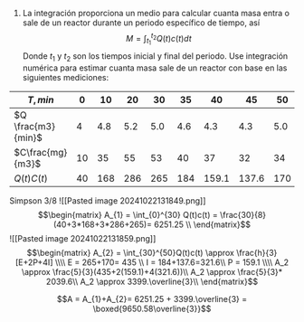 1. La integración proporciona un medio para calcular cuanta masa entra o sale de un reactor durante un periodo específico de tiempo, así
$$
M = \int_{t_{1}}^{t_2}Q(t)c(t)dt
$$
Donde $t_1$ y $t_2$ son los tiempos inicial y final del periodo. Use integración numérica para estimar cuanta masa sale de un reactor con base en las siguientes mediciones:

| $T, min$           | 0   | 10  | 20  | 30  | 35  | 40    | 45    | 50  |
| ------------------ | --- | --- | --- | --- | --- | ----- | ----- | --- |
| $Q \frac{m3}{min}$ | 4   | 4.8 | 5.2 | 5.0 | 4.6 | 4.3   | 4.3   | 5.0 |
| $C\frac{mg}{m3}$   | 10  | 35  | 55  | 53  | 40  | 37    | 32    | 34  |
| $Q(t)C(t)$         | 40  | 168 | 286 | 265 | 184 | 159.1 | 137.6 | 170 |
Simpson 3/8
![[Pasted image 20241022131849.png]]
$$\begin{matrix}
A_{1} = \int_{0}^{30} Q(t)c(t) = \frac{30}{8}(40+3*168+3*286+265)= 6251.25 \\
\end{matrix}$$
![[Pasted image 20241022131859.png]]
$$\begin{matrix}
A_{2} = \int_{30}^{50}Q(t)c(t) \approx \frac{h}{3}[E+2P+4I] \\\\
E = 265+170= 435 \\
I = 184+137.6=321.6\\
P = 159.1 \\\\
A_2 \approx \frac{5}{3}(435+2(159.1)+4(321.6))\\
A_2 \approx \frac{5}{3}* 2039.6\\
A_2 \approx 3399.\overline{3}\\
\end{matrix}$$

$$A = A_{1}+A_{2}= 6251.25 + 3399.\overline{3} = \boxed{9650.58\overline{3}}$$
 